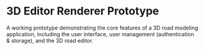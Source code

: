# 3D Editor Renderer Prototype
 A working prototype demonstrating the core features of a 3D road modeling application, including the user interface, user management (authentication & storage), and the 3D road editor.
